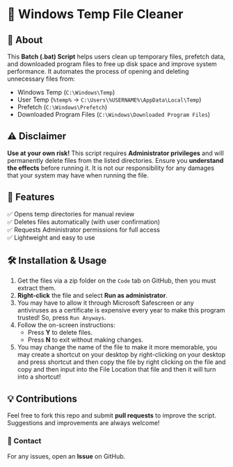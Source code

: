 # 🚀 Windows Temp File Cleaner

## 📌 About
This **Batch (.bat) Script** helps users clean up temporary files, prefetch data, and downloaded program files to free up disk space and improve system performance. It automates the process of opening and deleting unnecessary files from:

- Windows Temp (`C:\Windows\Temp`)
- User Temp (`%temp%` → `C:\Users\%USERNAME%\AppData\Local\Temp`)
- Prefetch (`C:\Windows\Prefetch`)
- Downloaded Program Files (`C:\Windows\Downloaded Program Files`)

## ⚠️ Disclaimer
**Use at your own risk!** This script requires **Administrator privileges** and will permanently delete files from the listed directories. Ensure you **understand the effects** before running it. It is not our responsibility for any damages that your system may have when running the file.

## 🎯 Features
✅ Opens temp directories for manual review  
✅ Deletes files automatically (with user confirmation)  
✅ Requests Administrator permissions for full access  
✅ Lightweight and easy to use  

## 🛠 Installation & Usage
1. Get the files via a zip folder on the `Code` tab on GitHub, then you must extract them.
2. **Right-click** the file and select **Run as administrator**.
3. You may have to allow it through Microsoft Safescreen or any antiviruses as a certificate is expensive every year to make this program trusted! So, press `Run Anyways`.
4. Follow the on-screen instructions:
   - Press **Y** to delete files.
   - Press **N** to exit without making changes.
5. You may change the name of the file to make it more memorable, you may create a shortcut on your desktop by right-clicking on your desktop and press shortcut and then copy the file by right clicking on the file and copy and then input into the File Location that file and then it will turn into a shortcut!

## 💡 Contributions
Feel free to fork this repo and submit **pull requests** to improve the script. Suggestions and improvements are always welcome!

### 📩 Contact
For any issues, open an **Issue** on GitHub.


